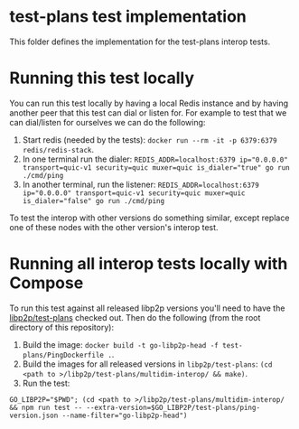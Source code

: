 # test-plans test implementation

This folder defines the implementation for the test-plans interop tests.

# Running this test locally

You can run this test locally by having a local Redis instance and by having
another peer that this test can dial or listen for. For example to test that we
can dial/listen for ourselves we can do the following:

1. Start redis (needed by the tests): `docker run --rm -it -p 6379:6379
   redis/redis-stack`.
2. In one terminal run the dialer: `REDIS_ADDR=localhost:6379 ip="0.0.0.0"
   transport=quic-v1 security=quic muxer=quic is_dialer="true" go run
   ./cmd/ping`
3. In another terminal, run the listener: `REDIS_ADDR=localhost:6379
   ip="0.0.0.0" transport=quic-v1 security=quic muxer=quic is_dialer="false" go
   run ./cmd/ping`


To test the interop with other versions do something similar, except replace one
of these nodes with the other version's interop test.

# Running all interop tests locally with Compose

To run this test against all released libp2p versions you'll need to have the
[libp2p/test-plans](https://github.com/libp2p/test-plans) checked out. Then do
the following (from the root directory of this repository):

1. Build the image: `docker build -t go-libp2p-head -f test-plans/PingDockerfile .`.
2. Build the images for all released versions in `libp2p/test-plans`: `(cd <path
   to >/libp2p/test-plans/multidim-interop/ && make)`.
3. Run the test:
```
GO_LIBP2P="$PWD"; (cd <path to >/libp2p/test-plans/multidim-interop/ && npm run test -- --extra-version=$GO_LIBP2P/test-plans/ping-version.json --name-filter="go-libp2p-head")

```
